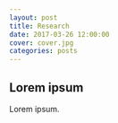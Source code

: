 ```yaml
---
layout: post
title: Research
date: 2017-03-26 12:00:00
cover: cover.jpg
categories: posts
---
```


## Lorem ipsum

Lorem ipsum.
